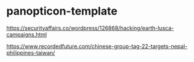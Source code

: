 # panopticon-template

https://securityaffairs.co/wordpress/126868/hacking/earth-lusca-campaigns.html

https://www.recordedfuture.com/chinese-group-tag-22-targets-nepal-philippines-taiwan/
